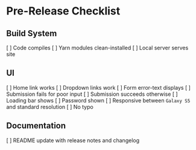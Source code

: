
# Pre-Release Checklist

## Build System

[ ] Code compiles
[ ] Yarn modules clean-installed
[ ] Local server serves site

## UI

[ ] Home link works
[ ] Dropdown links work
[ ] Form error-text displays
[ ] Submission fails for poor input
[ ] Submission succeeds otherwise
[ ] Loading bar shows
[ ] Password shown
[ ] Responsive between `Galaxy S5` and standard resolution
[ ] No typo

## Documentation

[ ] README update with release notes and changelog
